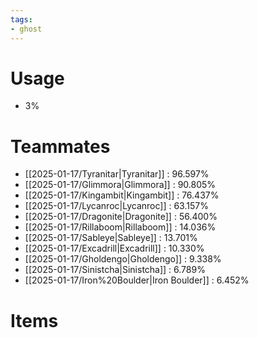 ```yaml
---
tags:
- ghost
---
```

# Usage
- 3%
# Teammates
- [[2025-01-17/Tyranitar|Tyranitar]] : 96.597%
- [[2025-01-17/Glimmora|Glimmora]] : 90.805%
- [[2025-01-17/Kingambit|Kingambit]] : 76.437%
- [[2025-01-17/Lycanroc|Lycanroc]] : 63.157%
- [[2025-01-17/Dragonite|Dragonite]] : 56.400%
- [[2025-01-17/Rillaboom|Rillaboom]] : 14.036%
- [[2025-01-17/Sableye|Sableye]] : 13.701%
- [[2025-01-17/Excadrill|Excadrill]] : 10.330%
- [[2025-01-17/Gholdengo|Gholdengo]] : 9.338%
- [[2025-01-17/Sinistcha|Sinistcha]] : 6.789%
- [[2025-01-17/Iron%20Boulder|Iron Boulder]] : 6.452%
# Items